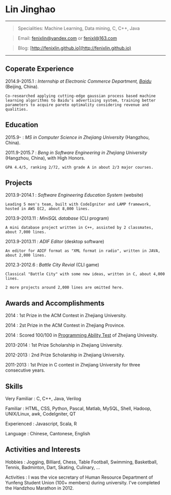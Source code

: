Lin Jinghao
============

----

>  Specialities: Machine Learning, Data mining, C, C++, Java

>  Email: fenixlin@yandex.com or fenixl@163.com

>  Blog: [http://fenixlin.github.io](http://fenixlin.github.io)

----

Coperate Experience
--------------------

2014.9-2015.1
:   *Internship at Electronic Commerce Department, [Baidu](http://www.baidu.com/)*
    (Beijing, China).

    Co-researched applying cutting-edge gaussian process based machine learning algorithms to Baidu's advertising system, training better parameters to acquire pareto optimality considering revenue and qualities.

Education
--------------------

2015.9-
:   *MS in Computer Science in Zhejiang University* (Hangzhou, China).

2011.9-2015.7
:   *Beng in Software Engineering in Zhejiang University* (Hangzhou, China), with High Honors.

    GPA 4.4/5, ranking 2/72, with grade A in about 2/3 major courses.

Projects
--------------------

2013.9-2014.1
:   *Software Engineering Education System* (website)

    Leading 5 men's team, built with CodeIgniter and LAMP framework, hosted in AWS EC2, about 8,000 lines.

2013.9-2013.11
:   *MiniSQL database* (CLI program)

    A mini database project written in C++, assisted by 2 classmates, about 7,000 lines.

2013.9-2013.11
:   *ADIF Editor* (desktop software)

    An editor for ADIF format as "XML format in radio", written in JAVA,  about 2,000 lines.

2012.3-2012.6
:   *Battle City Revial* (CLI game)

    Classical "Battle City" with some new ideas, written in C, about 4,000 lines.

    2 more projects around 2,000 lines are omitted here.

Awards and Accomplishments
--------------------

2014
:   1st Prize in the ACM Contest in Zhejiang University.

2014
:   2st Prize in the ACM Contest in Zhejiang Province.

2014
:   Scored 100/100 in [Programming Ability Test](http://www.patest.cn/) of Zhejiang Univesity.

2013-2014
:   1st Prize Scholarship in Zhejiang University.

2012-2013
:   2nd Prize Scholarship in Zhejiang University.

2011-2013
:   1st Prize in C contest in Zhejiang University for three consecutive years.

Skills
--------------------

Very Familiar
:   C, C++, Java, Verilog

Familiar
:   HTML, CSS, Python, Pascal, Matlab, MySQL, Shell, Hadoop, UNIX/Linux, awk, CodeIgniter, QT

Experienced
:   Javascript, Scala, R

Language
:   Chinese, Cantonese, English

Activities and Interests
--------------------

Hobbies
:   Jogging, Billiard, Chess, Table Football, Swimming, Basketball, Tennis, Badminton, Dart, Skating, Culinary, ...

Activities
:   I was the vice secretary of Human Resource Department of Yunfeng Student Union (100+ members) during university. I've completed the Handzhou Marathon in 2012.

